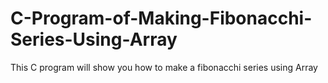 # C-Program-of-Making-Fibonacchi-Series-Using-Array
This C program will show you how to make a fibonacchi series using Array
